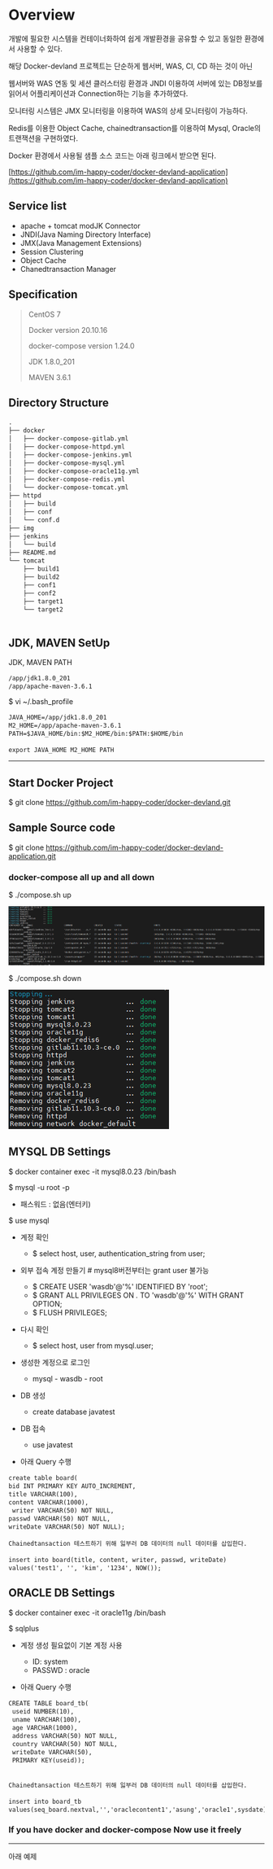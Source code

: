 # Overview

개발에 필요한 시스템을 컨테이너화하여 쉽게 개발환경을 공유할 수 있고 동일한 환경에서 사용할 수 있다.

해당 Docker-devland 프로젝트는 단순하게 웹서버, WAS, CI, CD 하는 것이 아닌

웹서버와 WAS 연동 및 세션 클러스터링 환경과 JNDI 이용하여 서버에 있는 DB정보를 읽어서 어플리케이션과 Connection하는 기능을 추가하였다.

모니터링 시스템은 JMX 모니터링을 이용하여 WAS의 상세 모니터링이 가능하다.

Redis를 이용한 Object Cache, chainedtransaction를 이용하여 Mysql, Oracle의 트랜잭션을 구현하였다.

Docker 환경에서 사용될 샘플 소스 코드는 아래 링크에서 받으면 된다.

[https://github.com/im-happy-coder/docker-devland-application](https://github.com/im-happy-coder/docker-devland-application)

## Service list

- apache + tomcat modJK Connector
- JNDI(Java Naming Directory Interface)
- JMX(Java Management Extensions)
- Session Clustering
- Object Cache
- Chanedtransaction Manager

## Specification

> CentOS 7
>
> Docker version 20.10.16
> 
> docker-compose version 1.24.0
> 
> JDK 1.8.0_201
>
> MAVEN 3.6.1
>

## Directory Structure

```shell
.
├── docker
│   ├── docker-compose-gitlab.yml
│   ├── docker-compose-httpd.yml
│   ├── docker-compose-jenkins.yml
│   ├── docker-compose-mysql.yml
│   ├── docker-compose-oracle11g.yml
│   ├── docker-compose-redis.yml
│   └── docker-compose-tomcat.yml
├── httpd
│   ├── build
│   ├── conf
│   └── conf.d
├── img
├── jenkins
│   └── build
├── README.md
└── tomcat
    ├── build1
    ├── build2
    ├── conf1
    ├── conf2
    ├── target1
    └── target2


```


## JDK, MAVEN SetUp

JDK, MAVEN PATH
```
/app/jdk1.8.0_201
/app/apache-maven-3.6.1
```

$ vi ~/.bash_profile

```shell
JAVA_HOME=/app/jdk1.8.0_201
M2_HOME=/app/apache-maven-3.6.1
PATH=$JAVA_HOME/bin:$M2_HOME/bin:$PATH:$HOME/bin

export JAVA_HOME M2_HOME PATH

```

---

## Start Docker Project

$ git clone https://github.com/im-happy-coder/docker-devland.git

## Sample Source code

$ git clone https://github.com/im-happy-coder/docker-devland-application.git

### docker-compose all up and all down

$ ./compose.sh up

![composeUp](./img/composeUp.PNG)

$ ./compose.sh down

![composeDown](./img/composeDown.PNG)

## MYSQL DB Settings

$ docker container exec -it mysql8.0.23 /bin/bash

$ mysql -u root -p

- 패스워드 : 없음(엔터키)

$ use mysql

- 계정 확인
    - $ select host, user, authentication_string from user;
- 외부 접속 계정 만들기 # mysql8버전부터는 grant user 불가능
    - $ CREATE USER 'wasdb'@'%' IDENTIFIED BY 'root';
    - $ GRANT ALL PRIVILEGES ON  *.* TO 'wasdb'@'%' WITH GRANT OPTION;
    - $ FLUSH PRIVILEGES;
- 다시 확인
    - $ select host, user from mysql.user;
- 생성한 계정으로 로그인
    - mysql - wasdb - root
- DB 생성
    - create database javatest
- DB 접속
    - use javatest
    
- 아래 Query 수행

```
create table board(
bid INT PRIMARY KEY AUTO_INCREMENT,
title VARCHAR(100),
content VARCHAR(1000),
 writer VARCHAR(50) NOT NULL,
passwd VARCHAR(50) NOT NULL,
writeDate VARCHAR(50) NOT NULL);

Chainedtansaction 테스트하기 위해 잃부러 DB 데이터의 null 데이터를 삽입한다.

insert into board(title, content, writer, passwd, writeDate) values('test1', '', 'kim', '1234', NOW());
```

## ORACLE DB Settings

$ docker container exec -it oracle11g /bin/bash

$ sqlplus

- 계정 생성 필요없이 기본 계정 사용
    - ID: system
    - PASSWD : oracle

- 아래 Query 수행
```
CREATE TABLE board_tb(
 useid NUMBER(10),
 uname VARCHAR(100),
 age VARCHAR(1000),
 address VARCHAR(50) NOT NULL,
 country VARCHAR(50) NOT NULL,
 writeDate VARCHAR(50),
 PRIMARY KEY(useid));


Chainedtansaction 테스트하기 위해 잃부러 DB 데이터의 null 데이터를 삽입한다.

insert into board_tb values(seq_board.nextval,'','oraclecontent1','asung','oracle1',sysdate);
```

### If you have docker and docker-compose Now use it freely

---

아래 예제 

